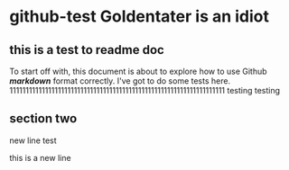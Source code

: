 # github-test Goldentater is an idiot
## this is a test to readme doc
To start off with, this document is about to explore how to use Github ***markdown*** format correctly. I've got to do some tests here.
1111111111111111111111111111111111111111111111111111111111111111111
testing testing
## section two
new line test

this is a new line
